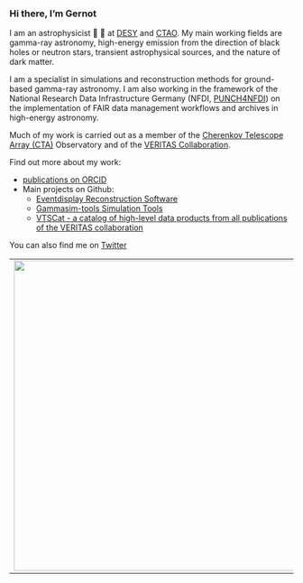 ### Hi there, I’m Gernot

I am an astrophysicist 🔭 🔭 at [DESY](https://astroparticle-physics.desy.de) and [CTAO](https://www.cta-observatory.org). My main working fields are gamma-ray astronomy, high-energy emission from the direction of black holes or neutron stars, transient astrophysical sources, and the nature of dark matter. 

I am a specialist in simulations and reconstruction methods for ground-based gamma-ray astronomy. I am also working in the framework of the National Research Data Infrastructure Germany (NFDI, [PUNCH4NFDI](https://www.punch4nfdi.de/)) on the implementation of FAIR data management workflows and archives in high-energy astronomy.

Much of my work is carried out as a member of the [Cherenkov Telescope Array (CTA)](https://www.cta-observatory.org) Observatory and of the [VERITAS Collaboration](https://veritas.sao.arizona.edu).

Find out more about my work:
- [publications on ORCID](https://orcid.org/0000-0001-9868-4700)
- Main projects on Github:
	- [Eventdisplay Reconstruction Software](https://github.com/Eventdisplay)
	- [Gammasim-tools Simulation Tools](https://github.com/gammasim)
	- [VTSCat - a catalog of high-level data products from all publications of the VERITAS collaboration](https://github.com/VERITAS-Observatory/VERITAS-VTSCat)

You can also find me on [Twitter](https://twitter.com/GernotMaier)

<center>
  <table>
  <tr>
      <td><img width="550px" align="left" src="https://github-readme-stats.vercel.app/api?username=gernotmaier&show_icons=true&hide_border=true&count_private=true&layout=compact" /></td>
</tr>   
</table>
</center>
